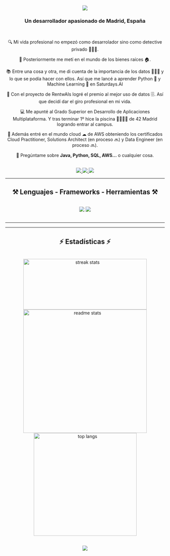 <h1 align="center">
    <img src="https://readme-typing-svg.herokuapp.com/?font=Righteous&size=35&center=true&vCenter=true&width=500&height=70&duration=4000&lines=¡Hola!+👋;+Soy+Javier+López;" />
</h1>

<h3 align="center">Un desarrollador apasionado de Madrid, España</h3>

<br/>

<div align="center">
 
 🔍 Mi vida profesional no empezó como desarrolador sino como detective privado 🕵🏻‍♂️.
 
 🏡 Posteriormente me metí en el mundo de los bienes raíces 🏠.
 
 📚 Entre una cosa y otra, me di cuenta de la importancia de los datos 👨🏻‍💻 y lo que se podía hacer con ellos. Así que me lancé a aprender Python 🐍 y Machine Learning 🧠 en Saturdays.AI

 🐥 Con el proyecto de RentwAIs logré el premio al mejor uso de datos 🗄. Así que decidí dar el giro profesional en mi vida.
 
 💻 Me apunté al Grado Superior en Desarrollo de Aplicaciones Multiplataforma. Y tras terminar 1º hice la piscina 🏊🏻‍♂️🛟 de 42 Madrid logrando entrar al campus.

 🔄 Además entré en el mundo cloud ☁ de AWS obteniendo los certificados Cloud Practitioner, Solutions Architect (en proceso 🔜) y Data Engineer (en proceso 🔜).

 
 
 💬 Pregúntame sobre **Java, Python, SQL, AWS...** o cualquier cosa.

 <br/>

</div>

<div align="center"> 
   
  <a href="mailto:javilopercoder@gmail.com">
    <img src="https://img.shields.io/badge/Gmail-333333?style=for-the-badge&logo=gmail&logoColor=red" />
  </a>
  <a href="https://www.linkedin.com/in/javiloper">
    <img src="https://img.shields.io/badge/LinkedIn-0077B5?style=for-the-badge&logo=linkedin&logoColor=white" target="_blank" />
  </a>
  <a href="" target="_blank">
     <img src="https://img.shields.io/badge/Portfolio-FF5722?style=for-the-badge&logo=todoist&logoColor=white" target="_blank" /> 
  </a>
</div>

 <hr/>
 
<h2 align="center">⚒️ Lenguajes - Frameworks - Herramientas ⚒️</h2>
<br/>
<div align="center">
    <img src="https://skillicons.dev/icons?i=html,css,js,python,java,c,vscode,github,git" />
    <img src="https://skillicons.dev/icons?i=vim,mysql,aws,linux,bash" /><br>
</div>

<br/>
<hr/>
<hr/>

<h2 align="center">⚡ Estadísticas ⚡</h2>
<br>

<div align=center>
 <div align="center">
  <img width=390 height=160 src="https://github-readme-streak-stats.herokuapp.com/?user=javilopercoder&count_private=true&theme=react&border_radius=10" alt="streak stats"/>
  <img width=390 src="https://github-readme-stats.vercel.app/api?username=javilopercoder&count_private=true&show_icons=true&theme=react&rank_icon=github&border_radius=10" alt="readme stats" />
  <br/>
  <img width=325 align="center" src="https://github-readme-stats.vercel.app/api/top-langs/?username=javilopercoder&hide=HTML&langs_count=8&layout=compact&theme=react&border_radius=10&size_weight=0.5&count_weight=0.5&exclude_repo=github-readme-stats" alt="top langs" />
</div>

<br/>

[![](https://visitcount.itsvg.in/api?id=javilopercoder&icon=2&color=12)](https://visitcount.itsvg.in)

